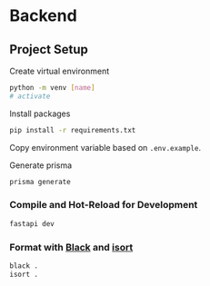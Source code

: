 # Backend

## Project Setup

Create virtual environment
```sh
python -m venv [name]
# activate
```

Install packages
```sh
pip install -r requirements.txt
```

Copy environment variable based on `.env.example`.

Generate prisma
```sh
prisma generate
```

### Compile and Hot-Reload for Development

```sh
fastapi dev
```

### Format with [Black](https://github.com/psf/black) and [isort](https://pycqa.github.io/isort/)

```sh
black .
isort .
```